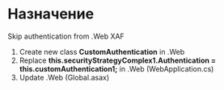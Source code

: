 # Назначение
Skip authentication from .Web XAF

1) Create new class **CustomAuthentication** in .Web
2) Replace **this.securityStrategyComplex1.Authentication = this.customAuthentication1;** in .Web (WebApplication.cs)
3) Update .Web (Global.asax)
